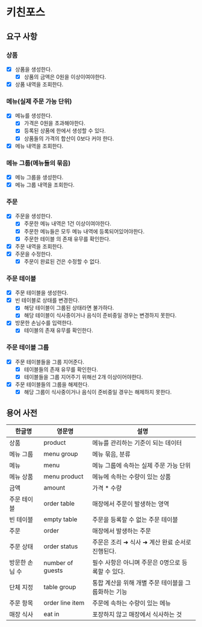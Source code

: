 # 키친포스

## 요구 사항
### 상품
- [x] 상품을 생성한다.
  - [x] 상품의 금액은 0원을 이상이여야한다.
- [x] 상품 내역을 조회한다.
### 메뉴(실제 주문 가능 단위)
- [x] 메뉴를 생성한다.
  - [x] 가격은 0원을 초과해야한다.
  - [x] 등록된 상품에 한에서 생성할 수 있다.
  - [x] 상품들의 가격의 합산이 0보다 커야 한다.
- [x] 메뉴 내역을 조회한다.
### 메뉴 그룹(메뉴들의 묶음)
- [x] 메뉴 그룹을 생성한다.
- [x] 메뉴 그룹 내역을 조회한다.
### 주문
- [x] 주문을 생성한다.
  - [x] 주문한 메뉴 내역은 1건 이상이여야한다.
  - [x] 주문한 메뉴들은 모두 메뉴 내역에 등록되어있어야한다.
  - [x] 주문한 테이블 의 존재 유무를 확인한다.
- [x] 주문 내역을 조회한다.
- [x] 주문을 수정한다.
  - [x] 주문이 완료된 건은 수정할 수 없다.
### 주문 테이블
- [x] 주문 테이블을 생성한다.
- [x] 빈 테이블로 상태를 변경한다.
  - [x] 해당 테이블이 그룹된 상태라면 불가하다.
  - [x] 해당 테이블이 식사중이거나 음식이 준비중일 경우는 변경하지 못한다.
- [x] 방문한 손님수를 입력한다.
  - [x] 테이블의 존재 유무를 확인한다.
### 주문 테이블 그룹
- [x] 주문 테이블들을 그룹 지어준다.
  - [x] 테이블들의 존재 유무를 확인한다.
  - [x] 테이블들을 그룹 지어주기 위해선 2개 이상이어야한다.
- [x] 주문 테이블들의 그룹을 해제한다.
  - [x] 해당 그룹이 식사중이거나 음식이 준비중일 경우는 해제하지 못한다.

## 용어 사전

| 한글명 | 영문명 | 설명 |
| --- | --- | --- |
| 상품 | product | 메뉴를 관리하는 기준이 되는 데이터 |
| 메뉴 그룹 | menu group | 메뉴 묶음, 분류 |
| 메뉴 | menu | 메뉴 그룹에 속하는 실제 주문 가능 단위 |
| 메뉴 상품 | menu product | 메뉴에 속하는 수량이 있는 상품 |
| 금액 | amount | 가격 * 수량 |
| 주문 테이블 | order table | 매장에서 주문이 발생하는 영역 |
| 빈 테이블 | empty table | 주문을 등록할 수 없는 주문 테이블 |
| 주문 | order | 매장에서 발생하는 주문 |
| 주문 상태 | order status | 주문은 조리 ➜ 식사 ➜ 계산 완료 순서로 진행된다. |
| 방문한 손님 수 | number of guests | 필수 사항은 아니며 주문은 0명으로 등록할 수 있다. |
| 단체 지정 | table group | 통합 계산을 위해 개별 주문 테이블을 그룹화하는 기능 |
| 주문 항목 | order line item | 주문에 속하는 수량이 있는 메뉴 |
| 매장 식사 | eat in | 포장하지 않고 매장에서 식사하는 것 |
